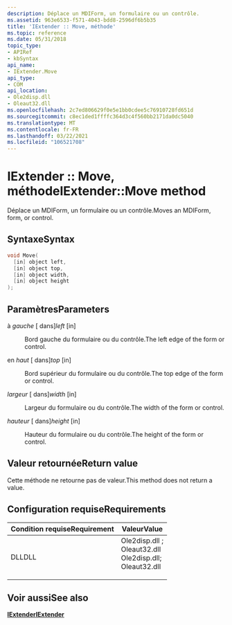 ```yaml
---
description: Déplace un MDIForm, un formulaire ou un contrôle.
ms.assetid: 963e6533-f571-4043-bdd8-2596df6b5b35
title: 'IExtender :: Move, méthode'
ms.topic: reference
ms.date: 05/31/2018
topic_type:
- APIRef
- kbSyntax
api_name:
- IExtender.Move
api_type:
- COM
api_location:
- Ole2disp.dll
- Oleaut32.dll
ms.openlocfilehash: 2c7ed806629f0e5e1bb0cdee5c76910728fd651d
ms.sourcegitcommit: c8ec1ded1ffffc364d3c4f560bb2171da0dc5040
ms.translationtype: MT
ms.contentlocale: fr-FR
ms.lasthandoff: 03/22/2021
ms.locfileid: "106521708"
---
```

# <a name="iextendermove-method"></a><span data-ttu-id="39d9c-103">IExtender :: Move, méthode</span><span class="sxs-lookup"><span data-stu-id="39d9c-103">IExtender::Move method</span></span>

<span data-ttu-id="39d9c-104">Déplace un MDIForm, un formulaire ou un contrôle.</span><span class="sxs-lookup"><span data-stu-id="39d9c-104">Moves an MDIForm, form, or control.</span></span>

## <a name="syntax"></a><span data-ttu-id="39d9c-105">Syntaxe</span><span class="sxs-lookup"><span data-stu-id="39d9c-105">Syntax</span></span>


```C++
void Move(
  [in] object left,
  [in] object top,
  [in] object width,
  [in] object height
);
```



## <a name="parameters"></a><span data-ttu-id="39d9c-106">Paramètres</span><span class="sxs-lookup"><span data-stu-id="39d9c-106">Parameters</span></span>

<dl> <dt>

<span data-ttu-id="39d9c-107">à *gauche* \[ dans\]</span><span class="sxs-lookup"><span data-stu-id="39d9c-107">*left* \[in\]</span></span>
</dt> <dd>

<span data-ttu-id="39d9c-108">Bord gauche du formulaire ou du contrôle.</span><span class="sxs-lookup"><span data-stu-id="39d9c-108">The left edge of the form or control.</span></span>

</dd> <dt>

<span data-ttu-id="39d9c-109">en *haut* \[ dans\]</span><span class="sxs-lookup"><span data-stu-id="39d9c-109">*top* \[in\]</span></span>
</dt> <dd>

<span data-ttu-id="39d9c-110">Bord supérieur du formulaire ou du contrôle.</span><span class="sxs-lookup"><span data-stu-id="39d9c-110">The top edge of the form or control.</span></span>

</dd> <dt>

<span data-ttu-id="39d9c-111">*largeur* \[ dans\]</span><span class="sxs-lookup"><span data-stu-id="39d9c-111">*width* \[in\]</span></span>
</dt> <dd>

<span data-ttu-id="39d9c-112">Largeur du formulaire ou du contrôle.</span><span class="sxs-lookup"><span data-stu-id="39d9c-112">The width of the form or control.</span></span>

</dd> <dt>

<span data-ttu-id="39d9c-113">*hauteur* \[ dans\]</span><span class="sxs-lookup"><span data-stu-id="39d9c-113">*height* \[in\]</span></span>
</dt> <dd>

<span data-ttu-id="39d9c-114">Hauteur du formulaire ou du contrôle.</span><span class="sxs-lookup"><span data-stu-id="39d9c-114">The height of the form or control.</span></span>

</dd> </dl>

## <a name="return-value"></a><span data-ttu-id="39d9c-115">Valeur retournée</span><span class="sxs-lookup"><span data-stu-id="39d9c-115">Return value</span></span>

<span data-ttu-id="39d9c-116">Cette méthode ne retourne pas de valeur.</span><span class="sxs-lookup"><span data-stu-id="39d9c-116">This method does not return a value.</span></span>

## <a name="requirements"></a><span data-ttu-id="39d9c-117">Configuration requise</span><span class="sxs-lookup"><span data-stu-id="39d9c-117">Requirements</span></span>



| <span data-ttu-id="39d9c-118">Condition requise</span><span class="sxs-lookup"><span data-stu-id="39d9c-118">Requirement</span></span> | <span data-ttu-id="39d9c-119">Valeur</span><span class="sxs-lookup"><span data-stu-id="39d9c-119">Value</span></span> |
|----------------|-------------------------------------------------------------------------------------------------------------------------------------------------------------|
| <span data-ttu-id="39d9c-120">DLL</span><span class="sxs-lookup"><span data-stu-id="39d9c-120">DLL</span></span><br/> | <dl> <span data-ttu-id="39d9c-121"><dt>Ole2disp.dll ; </dt> <dt>Oleaut32.dll</dt></span><span class="sxs-lookup"><span data-stu-id="39d9c-121"><dt>Ole2disp.dll; </dt> <dt>Oleaut32.dll</dt></span></span> </dl> |



## <a name="see-also"></a><span data-ttu-id="39d9c-122">Voir aussi</span><span class="sxs-lookup"><span data-stu-id="39d9c-122">See also</span></span>

<dl> <dt>

[<span data-ttu-id="39d9c-123">**IExtender**</span><span class="sxs-lookup"><span data-stu-id="39d9c-123">**IExtender**</span></span>](iextender.md)
</dt> </dl>

 

 




